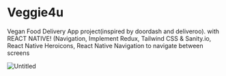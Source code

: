 # Veggie4u
Vegan Food Delivery App project(inspired by doordash and deliveroo). with REACT NATIVE! (Navigation, Implement Redux, Tailwind CSS &amp; Sanity.io, React Native Heroicons, React Native Navigation to navigate between screens

![Untitled](https://github.com/meech24/Veggie4u/assets/36427460/294fdc59-ccfa-4b4e-93ea-9f7d381e4647)

